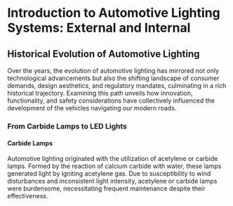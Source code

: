 # Introduction to Automotive Lighting Systems: External and Internal

## Historical Evolution of Automotive Lighting
Over the years, the evolution of automotive lighting has mirrored not only technological advancements but also the shifting landscape of consumer demands, design aesthetics, and regulatory mandates, culminating in a rich historical trajectory. Examining this path unveils how innovation, functionality, and safety considerations have collectively influenced the development of the vehicles navigating our modern roads.

### From Carbide Lamps to LED Lights

#### Carbide Lamps
Automotive lighting originated with the utilization of acetylene or carbide lamps. Formed by the reaction of calcium carbide with water, these lamps generated light by igniting acetylene gas. Due to susceptibility to wind disturbances and inconsistent light intensity, acetylene or carbide lamps were burdensome, necessitating frequent maintenance despite their effectiveness.
